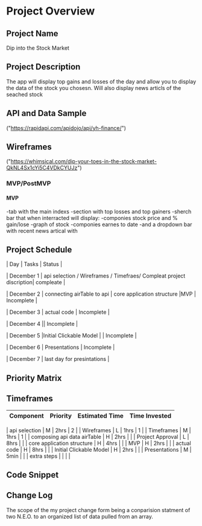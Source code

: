 # Project Overview

## Project Name

Dip into the Stock Market

## Project Description

The app will display top gains and losses of the day and allow you to display the data of the stock you chosesn. Will also display news articls of the seached stock

## API and Data Sample

("https://rapidapi.com/apidojo/api/yh-finance/")

## Wireframes

("https://whimsical.com/dip-your-toes-in-the-stock-market-QkNL4Sx1cYi5C4VDkCYUJz")

### MVP/PostMVP

#### MVP

-tab with the main indexs
-section with top losses and top gainers
-sherch bar that when interracted will display:
-componies stock price and % gain/lose
-graph of stock
-componies earnes to date
-and a dropdown bar with recent news artical with

## Project Schedule

| Day | Tasks | Status |

| December 1 | api selection / Wireframes / Timefraes/ Compleat project discription| compleate |

| December 2 | connecting airTable to api | core application structure |MVP | Incomplete |

| December 3 | actual code | Incomplete |

| December 4 || Incomplete |

| December 5 |Initial Clickable Model | | Incomplete |

| December 6 | Presentations | Incomplete |

| December 7 | last day for presintations |

## Priority Matrix

## Timeframes

| Component | Priority | Estimated Time | Time Invested |
| --------- | :------: | :------------: | :-----------: |

| api selection | M | 2hrs | 2 |
| Wireframes | L | 1hrs | 1 |
| Timeframes | M | 1hrs | 1 |
| composing api data airTable | H | 2hrs | |
| Project Approval | L | 8hrs | |
| core application structure | H | 4hrs | |
| MVP | H | 2hrs | |
| actual code | H | 8hrs | |
| Initial Clickable Model | H | 2hrs | |
| Presentations | M | 5min | |
| extra steps | | | |

## Code Snippet

## Change Log

The scope of the my project change form being a conparision statment of two N.E.O. to an organized list of data pulled from an array.
